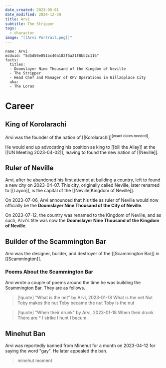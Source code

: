 ```yaml
---
date_created: 2023-05-01
date_modified: 2024-12-30
title: Arvi
subtitle: The Stripper
tags:
  - character
image: "[[Arvi Portrait.png]]"
---
```


```infobox-character
name: Arvi
mcUuid: "5d5d50e051bc40a182f5a21f8bb2c116"
facts:
  titles:
  - Doomslayer Nine Thousand of the Kingdom of Neville
  - The Stripper
  - Head Chef and Manager of KFV Operations in Billzoplace City
  aka:
  - The Lorax
```

# Career

## King of Korolarachi

Arvi was the founder of the nation of [[Korolarachi]]<sup>[exact dates needed]</sup>.

He would end up advocating his position as king to [[bill the Allay]] at the [[UN Meeting 2023-04-02]], leaving to found the new nation of [[Neville]].

## Ruler of Neville

Arvi, after he abandoned his first attempt at building a country, left to found a new city on 2023-04-07. This city, originally called Neville, later renamed to [[Layon]], is the capital of the [[Neville|Kingdom of Neville]].

On 2023-07-06, Arvi announced that his title as ruler of Neville would now officially be the **Doomslayer Nine Thousand of the City of Neville**.

On 2023-07-12, the country was renamed to the Kingdom of Neville, and as such, Arvi's title was now the **Doomslayer Nine Thousand of the Kingdom of Neville**.

## Builder of the Scammington Bar

Arvi was the designer, builder, and destroyer of the [[Scammington Bar]] in [[Scammington]].

### Poems About the Scammington Bar

Arvi wrote a couple of poems around the time he was building the Scammington Bar. They are as follows.

>[!quote] "What is the net" by Arvi, 2023-01-18
> What is the net
> Nut
> Toby makes the nut
> Toby became the nut
> Toby is the nut

>[!quote] "When their drunk" by Arvi, 2023-01-18
> When their drunk
> There are \*
> I strike
> I hunt
> I becum

## Minehut Ban

Arvi was reportedly banned from Minehut for a month on 2023-04-12 for saying the word "gay". He later appealed the ban.

> minehut moment
